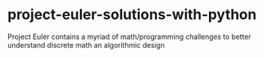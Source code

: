 # project-euler-solutions-with-python
Project Euler contains a myriad of math/programming challenges to better understand discrete math an algorithmic design
